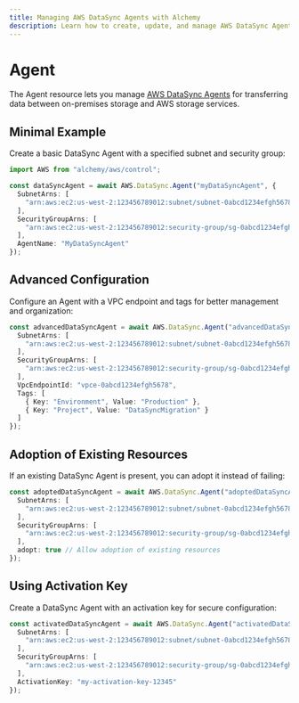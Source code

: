 ```yaml
---
title: Managing AWS DataSync Agents with Alchemy
description: Learn how to create, update, and manage AWS DataSync Agents using Alchemy Cloud Control.
---
```


# Agent

The Agent resource lets you manage [AWS DataSync Agents](https://docs.aws.amazon.com/datasync/latest/userguide/) for transferring data between on-premises storage and AWS storage services.

## Minimal Example

Create a basic DataSync Agent with a specified subnet and security group:

```ts
import AWS from "alchemy/aws/control";

const dataSyncAgent = await AWS.DataSync.Agent("myDataSyncAgent", {
  SubnetArns: [
    "arn:aws:ec2:us-west-2:123456789012:subnet/subnet-0abcd1234efgh5678"
  ],
  SecurityGroupArns: [
    "arn:aws:ec2:us-west-2:123456789012:security-group/sg-0abcd1234efgh5678"
  ],
  AgentName: "MyDataSyncAgent"
});
```

## Advanced Configuration

Configure an Agent with a VPC endpoint and tags for better management and organization:

```ts
const advancedDataSyncAgent = await AWS.DataSync.Agent("advancedDataSyncAgent", {
  SubnetArns: [
    "arn:aws:ec2:us-west-2:123456789012:subnet/subnet-0abcd1234efgh5678"
  ],
  SecurityGroupArns: [
    "arn:aws:ec2:us-west-2:123456789012:security-group/sg-0abcd1234efgh5678"
  ],
  VpcEndpointId: "vpce-0abcd1234efgh5678",
  Tags: [
    { Key: "Environment", Value: "Production" },
    { Key: "Project", Value: "DataSyncMigration" }
  ]
});
```

## Adoption of Existing Resources

If an existing DataSync Agent is present, you can adopt it instead of failing:

```ts
const adoptedDataSyncAgent = await AWS.DataSync.Agent("adoptedDataSyncAgent", {
  SubnetArns: [
    "arn:aws:ec2:us-west-2:123456789012:subnet/subnet-0abcd1234efgh5678"
  ],
  SecurityGroupArns: [
    "arn:aws:ec2:us-west-2:123456789012:security-group/sg-0abcd1234efgh5678"
  ],
  adopt: true // Allow adoption of existing resources
});
```

## Using Activation Key

Create a DataSync Agent with an activation key for secure configuration:

```ts
const activatedDataSyncAgent = await AWS.DataSync.Agent("activatedDataSyncAgent", {
  SubnetArns: [
    "arn:aws:ec2:us-west-2:123456789012:subnet/subnet-0abcd1234efgh5678"
  ],
  SecurityGroupArns: [
    "arn:aws:ec2:us-west-2:123456789012:security-group/sg-0abcd1234efgh5678"
  ],
  ActivationKey: "my-activation-key-12345"
});
```